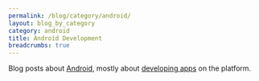 ```yaml
---
permalink: /blog/category/android/
layout: blog_by_category
category: android
title: Android Development
breadcrumbs: true
---
```


Blog posts about [Android](http://www.android.com/), mostly about [developing apps](http://developer.android.com/guide/index.html) on the platform.
